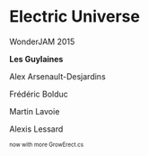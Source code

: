 # Electric Universe
WonderJAM 2015

**Les Guylaines**

Alex Arsenault-Desjardins

Frédéric Bolduc

Martin Lavoie

Alexis Lessard




<sup><sup>now with more GrowErect.cs</sup></sup>
